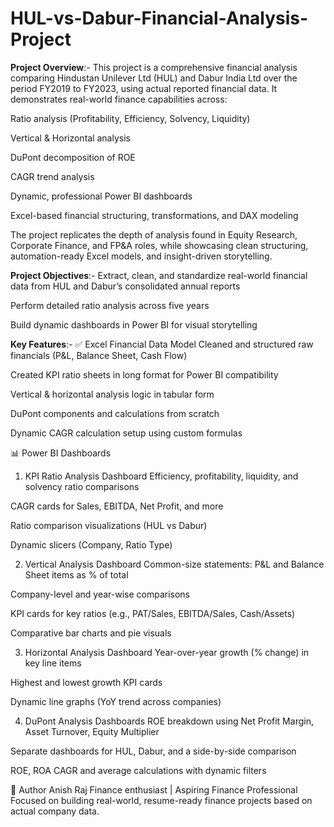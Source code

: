 # HUL-vs-Dabur-Financial-Analysis-Project

**Project Overview**:-
This project is a comprehensive financial analysis comparing Hindustan Unilever Ltd (HUL) and Dabur India Ltd over the period FY2019 to FY2023, using actual reported financial data. It demonstrates real-world finance capabilities across:

Ratio analysis (Profitability, Efficiency, Solvency, Liquidity)

Vertical & Horizontal analysis

DuPont decomposition of ROE

CAGR trend analysis

Dynamic, professional Power BI dashboards

Excel-based financial structuring, transformations, and DAX modeling

The project replicates the depth of analysis found in Equity Research, Corporate Finance, and FP&A roles, while showcasing clean structuring, automation-ready Excel models, and insight-driven storytelling.

**Project Objectives**:-
Extract, clean, and standardize real-world financial data from HUL and Dabur’s consolidated annual reports

Perform detailed ratio analysis across five years

Build dynamic dashboards in Power BI for visual storytelling

**Key Features**:-
✅ Excel Financial Data Model
Cleaned and structured raw financials (P&L, Balance Sheet, Cash Flow)

Created KPI ratio sheets in long format for Power BI compatibility

Vertical & horizontal analysis logic in tabular form

DuPont components and calculations from scratch

Dynamic CAGR calculation setup using custom formulas

📊 Power BI Dashboards
1. KPI Ratio Analysis Dashboard
Efficiency, profitability, liquidity, and solvency ratio comparisons

CAGR cards for Sales, EBITDA, Net Profit, and more

Ratio comparison visualizations (HUL vs Dabur)

Dynamic slicers (Company, Ratio Type)

2. Vertical Analysis Dashboard
Common-size statements: P&L and Balance Sheet items as % of total

Company-level and year-wise comparisons

KPI cards for key ratios (e.g., PAT/Sales, EBITDA/Sales, Cash/Assets)

Comparative bar charts and pie visuals

3. Horizontal Analysis Dashboard
Year-over-year growth (% change) in key line items

Highest and lowest growth KPI cards

Dynamic line graphs (YoY trend across companies)

4. DuPont Analysis Dashboards
ROE breakdown using Net Profit Margin, Asset Turnover, Equity Multiplier

Separate dashboards for HUL, Dabur, and a side-by-side comparison

ROE, ROA CAGR and average calculations with dynamic filters

👤 Author
Anish Raj
Finance enthusiast | Aspiring Finance Professional
Focused on building real-world, resume-ready finance projects based on actual company data.

